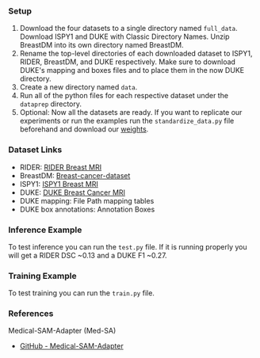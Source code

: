 ### Setup

1. Download the four datasets to a single directory named `full_data`. Download ISPY1 and DUKE with Classic Directory Names. Unzip BreastDM into its own directory named BreastDM.
2. Rename the top-level directories of each downloaded dataset to ISPY1, RIDER, BreastDM, and DUKE respectively. Make sure to download DUKE's mapping and boxes files and to place them in the now DUKE directory.
3. Create a new directory named `data`.
4. Run all of the python files for each respective dataset under the `dataprep` directory.
5. Optional: Now all the datasets are ready. If you want to replicate our experiments or run the examples run the `standardize_data.py` file beforehand and download our [weights](https://drive.google.com/file/d/1fcUzheXMvmmrV3CKt0woC_9aHi_ltrwA/view?usp=sharing).

### Dataset Links

- RIDER: [RIDER Breast MRI](https://wiki.cancerimagingarchive.net/display/Public/RIDER+Breast+MRI)
- BreastDM: [Breast-cancer-dataset](https://github.com/smallboy-code/Breast-cancer-dataset)
- ISPY1: [ISPY1 Breast MRI](https://wiki.cancerimagingarchive.net/pages/viewpage.action?pageId=101942541#101942541215b684587f64c8cab1ffc45cd63f339)
- DUKE: [DUKE Breast Cancer MRI](https://www.cancerimagingarchive.net/collection/duke-breast-cancer-mri/)
- DUKE mapping: File Path mapping tables
- DUKE box annotations: Annotation Boxes

### Inference Example

To test inference you can run the `test.py` file. If it is running properly you will get a RIDER DSC ~0.13 and a DUKE F1 ~0.27.

### Training Example

To test training you can run the `train.py` file.

### References

Medical-SAM-Adapter (Med-SA)
- [GitHub - Medical-SAM-Adapter](https://github.com/KidsWithTokens/Medical-SAM-Adapter)
